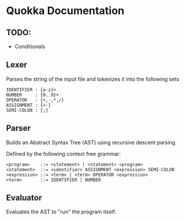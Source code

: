 # Quokka Documentation

## TODO:

- Conditionals

## Lexer

Parses the string of the input file and tokenizes it into the following sets

```
IDENTIFIER : {a-z}+
NUMBER     : {0..9}+
OPERATOR   : {+,-,*,/}
ASSIGNMENT : {<-}
SEMI-COLON : {;}
```

## Parser

Builds an Abstract Syntax Tree (AST) using recursive descent parsing.  

Defined by the following context free grammar:

```
<program>    ::= <statement> | <statement> <program>
<statement>  ::= <identifier> ASSIGNMENT <expression> SEMI-COLON
<expression> ::= <term> | <term> OPERATOR <expression>
<term>       ::= IDENTIFIER | NUMBER 
```

## Evaluator

Evaluates the AST to "run" the program itself.